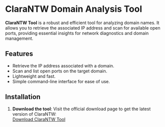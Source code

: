 # ClaraNTW Domain Analysis Tool

**ClaraNTW Tool** is a robust and efficient tool for analyzing domain names. It allows you to retrieve the associated IP address and scan for available open ports, providing essential insights for network diagnostics and domain management.

## Features

- Retrieve the IP address associated with a domain.
- Scan and list open ports on the target domain.
- Lightweight and fast.
- Simple command-line interface for ease of use.

## Installation

1. **Download the tool**:
   Visit the official download page to get the latest version of ClaraNTW:  
   [Download ClaraNTW Tool](https://clara-tools.fr/clarantw.html)

